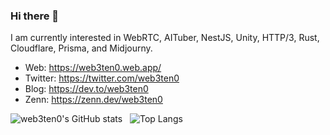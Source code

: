### Hi there 👋

I am currently interested in WebRTC, AITuber, NestJS, Unity, HTTP/3, Rust, Cloudflare, Prisma, and Midjourny. 

- Web: https://web3ten0.web.app/
- Twitter: https://twitter.com/web3ten0
- Blog: https://dev.to/web3ten0
- Zenn: https://zenn.dev/web3ten0

![web3ten0's GitHub stats](https://github-readme-stats.vercel.app/api?username=web3ten0&count_private=true&show_icons=true&theme=jolly) &nbsp;
![Top Langs](https://github-readme-stats.vercel.app/api/top-langs/?username=web3ten0&layout=compact&theme=jolly&langs_count=10&card_width=465&hide=html,css,shell,vim%20script,mathematica)
